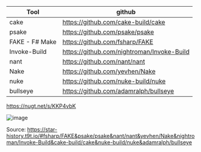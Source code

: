 | Tool           | github                                        |
|----------------|-----------------------------------------------|
| cake           | https://github.com/cake-build/cake            |
| psake          | https://github.com/psake/psake                |
| FAKE - F# Make | https://github.com/fsharp/FAKE                |
| Invoke-Build   | https://github.com/nightroman/Invoke-Build    |
| nant           | https://github.com/nant/nant                  |
| Nake           | https://github.com/yevhen/Nake                |
| nuke           | https://github.com/nuke-build/nuke            |
| bullseye       | https://github.com/adamralph/bullseye         |

https://nugt.net/s/KKP4vbK


![image](https://user-images.githubusercontent.com/11560817/221007644-a687bab4-5808-45ad-a60d-8a4f1a436f5a.png)

Source: https://star-history.t9t.io/#fsharp/FAKE&psake/psake&nant/nant&yevhen/Nake&nightroman/Invoke-Build&cake-build/cake&nuke-build/nuke&adamralph/bullseye
